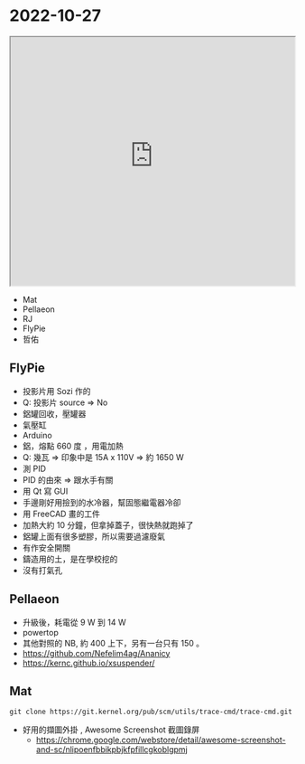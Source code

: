 # 2022-10-27

<iframe src="https://photos.hackingthursday.org/2022/2022-10-27" width="100%" height="440px"></iframe>

- Mat
- Pellaeon
- RJ
- FlyPie
- 哲佑

## FlyPie

- 投影片用 Sozi 作的
- Q: 投影片 source => No
- 鋁罐回收，壓罐器
- 氣壓缸
- Arduino
- 鋁，熔點 660 度 ，用電加熱
- Q: 幾瓦 => 印象中是 15A x 110V => 約 1650 W
- 測 PID 
- PID 的由來 => 跟水手有關
- 用 Qt 寫 GUI
- 手邊剛好用撿到的水冷器，幫固態繼電器冷卻
- 用 FreeCAD 畫的工件
- 加熱大約 10 分鐘，但拿掉蓋子，很快熱就跑掉了
- 鋁罐上面有很多塑膠，所以需要過濾廢氣
- 有作安全開關
- 鑄造用的土，是在學校挖的
- 沒有打氣孔


## Pellaeon

- 升級後，耗電從 9 W 到 14 W
- powertop
- 其他對照的 NB, 約 400 上下，另有一台只有 150 。
- https://github.com/Nefelim4ag/Ananicy
- https://kernc.github.io/xsuspender/


## Mat

```
git clone https://git.kernel.org/pub/scm/utils/trace-cmd/trace-cmd.git
```

- 好用的擷圖外掛 , Awesome Screenshot 截圖錄屏
    -  https://chrome.google.com/webstore/detail/awesome-screenshot-and-sc/nlipoenfbbikpbjkfpfillcgkoblgpmj

